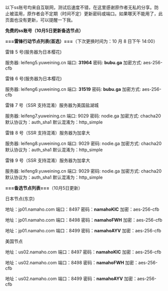 以下ss账号均来自互联网，测试后速度不错，在这里感谢原作者无私的分享。防止被滥用，原作者会不定期（时间不定）更新密码或端口。如果哪天不能用了，此页面也没有更新，可以提醒一下我。

**免费的ss账号（10月5日更新备选节点）**

**===雷锋行动节点列表(首选）===**（下次更换时间为：10 月 8 日下午 14:00）

雷锋 5 号(服务器为日本樱花)

服务器: leifeng5.yuweining.cn
端口: **31964**
密码: **bubu.ga**
加密方式: aes-256-cfb

雷锋 6 号(服务器为日本樱花)

服务器: leifeng6.yuweining.cn
端口: **31519**
密码: **bubu.ga**
加密方式: aes-256-cfb

雷锋 7 号（SSR 支持混淆）服务器为美国盐湖城

服务器: leifeng7.yuweining.cn
端口: 9029
密码: nodie.ga
加密方式: chacha20
默认协议为：auth_sha1
默认混淆为：http_simple

雷锋 8 号（SSR 支持混淆）服务器为加拿大

服务器: leifeng8.yuweining.cn
端口: 9029
密码: nodie.ga
加密方式: chacha20
默认协议为：auth_sha1
默认混淆为：http_simple

雷锋 9 号（SSR 支持混淆）服务器为加拿大

服务器: leifeng9.yuweining.cn
端口: 9029
密码: nodie.ga
加密方式: chacha20
默认协议为：auth_sha1
默认混淆为：http_simple

**===备选节点列表===**（10月5日更新）

日本节点(东京)

地址：jp01.namaho.com
端口：8497
密码：**namahoKIC**
加密：aes-256-cfb

地址：jp01.namaho.com
端口：8498
密码：**namahoFWH**
加密：aes-256-cfb

地址：jp01.namaho.com
端口：8499
密码：**namahoAYV**
加密：aes-256-cfb

美国节点

地址：us02.namaho.com
端口：8497
密码：**namahoKIC**
加密：aes-256-cfb

地址：us02.namaho.com
端口：8498
密码：**namahoFWH**
加密：aes-256-cfb

地址：us02.namaho.com
端口：8499
密码：**namahoAYV**
加密：aes-256-cfb
